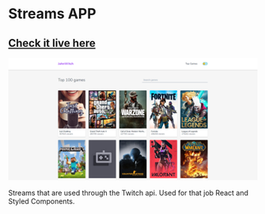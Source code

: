 # Streams APP

## [Check it live here](https://john-streams.herokuapp.com/)

![Thumbnail](thumbnail.png)

Streams that are used through the Twitch api.
Used for that job React and Styled Components.
